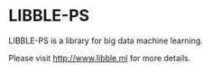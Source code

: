 # LIBBLE-PS
LIBBLE-PS is a library for big data machine learning. 

Please visit http://www.libble.ml for more details.

